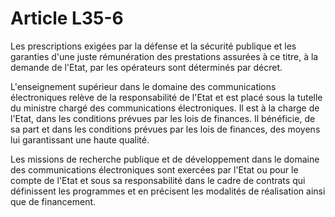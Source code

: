 # Article L35-6

Les prescriptions exigées par la défense et la sécurité publique et les garanties d'une juste rémunération des prestations assurées à ce titre, à la demande de l'Etat, par les opérateurs sont déterminés par décret.

L'enseignement supérieur dans le domaine des communications électroniques relève de la responsabilité de l'Etat et est placé sous la tutelle du ministre chargé des communications électroniques. Il est à la charge de l'Etat, dans les conditions prévues par les lois de finances. Il bénéficie, de sa part et dans les conditions prévues par les lois de finances, des moyens lui garantissant une haute qualité.

Les missions de recherche publique et de développement dans le domaine des communications électroniques sont exercées par l'Etat ou pour le compte de l'Etat et sous sa responsabilité dans le cadre de contrats qui définissent les programmes et en précisent les modalités de réalisation ainsi que de financement.